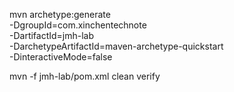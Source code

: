 

mvn archetype:generate \
  -DgroupId=com.xinchentechnote \
  -DartifactId=jmh-lab \
  -DarchetypeArtifactId=maven-archetype-quickstart \
  -DinteractiveMode=false

mvn -f jmh-lab/pom.xml clean verify
